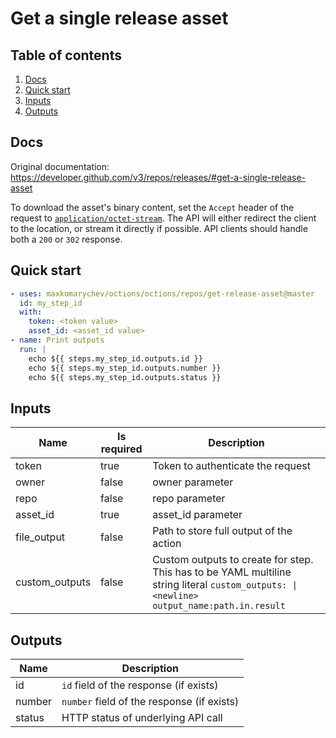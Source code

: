 # Get a single release asset

## Table of contents

1. [Docs](#docs)
1. [Quick start](#quick-start)
1. [Inputs](#inputs)
1. [Outputs](#outputs)

<a name="quick-start" ></a>
## Docs

Original documentation: https://developer.github.com/v3/repos/releases/#get-a-single-release-asset

To download the asset's binary content, set the `Accept` header of the request to [`application/octet-stream`](https://developer.github.com/v3/media/#media-types). The API will either redirect the client to the location, or stream it directly if possible. API clients should handle both a `200` or `302` response.


<a name="quick start" ></a>
## Quick start

```yaml
- uses: maxkomarychev/octions/octions/repos/get-release-asset@master
  id: my_step_id
  with:
    token: <token value>
    asset_id: <asset_id value>
- name: Print outputs
  run: |
    echo ${{ steps.my_step_id.outputs.id }}
    echo ${{ steps.my_step_id.outputs.number }}
    echo ${{ steps.my_step_id.outputs.status }}
```


<a name="inputs" ></a>
## Inputs

| Name | Is required | Description |
|---|---|---|
|token|true|Token to authenticate the request
|owner|false|owner parameter
|repo|false|repo parameter
|asset_id|true|asset_id parameter
|file_output|false|Path to store full output of the action
|custom_outputs|false|Custom outputs to create for step. This has to be YAML multiline string literal `custom_outputs: \|<newline> output_name:path.in.result`

<a name="outputs" ></a>
## Outputs

| Name | Description |
|---|---|
|id|`id` field of the response (if exists)|
|number|`number` field of the response (if exists)|
|status|HTTP status of underlying API call|

